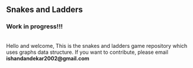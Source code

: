 ## Snakes and Ladders
### Work in progress!!!
<br>
Hello and welcome,
This is the snakes and ladders game repository which uses graphs data structure.
If you want to contribute, please email <strong>ishandandekar2002@gmail.com</strong>

